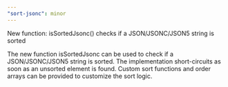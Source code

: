 ```yaml
---
"sort-jsonc": minor
---
```


New function: isSortedJsonc() checks if a JSON/JSONC/JSON5 string is sorted

The new function isSortedJsonc can be used to check if a JSON/JSONC/JSON5 string is sorted. The implementation
short-circuits as soon as an unsorted element is found. Custom sort functions and order arrays can be provided to
customize the sort logic.
